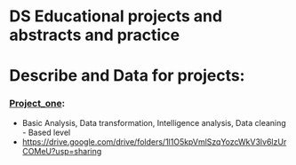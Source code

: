 # DS Educational projects and abstracts and practice

# Describe and Data for projects:
###  [Project_one](https://github.com/Erkobrax/DS_Edu/blob/a3738e6438d2d6f6287f63cca6bb335eb0abe262/Projects/Project_one):
  * Basic Analysis, Data transformation, Intelligence analysis, Data cleaning - Based level
  * https://drive.google.com/drive/folders/1l1O5kpVmlSzqYozcWkV3lv6lzUrCOMeU?usp=sharing